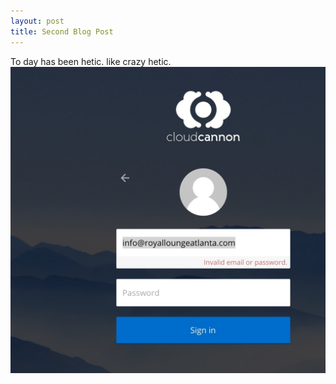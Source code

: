 ```yaml
---
layout: post
title: Second Blog Post
---
```

To day has been hetic. like crazy hetic.![](/uploads/versions/login-failed---x----1196-1164x---.jpg)